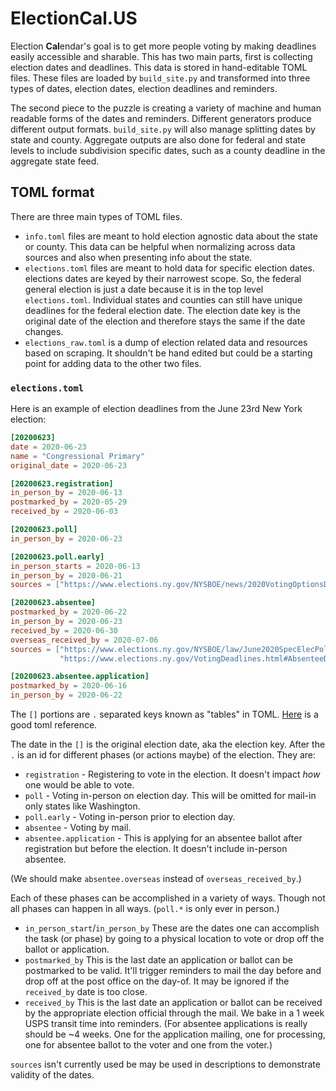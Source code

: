 # ElectionCal.US

Election **Cal**endar's goal is to get more people voting by making deadlines easily accessible and sharable. This has two main parts, first is collecting election dates and deadlines. This data is stored in hand-editable TOML files. These files are loaded by `build_site.py` and transformed into three types of dates, election dates, election deadlines and reminders.

The second piece to the puzzle is creating a variety of machine and human readable forms of the dates and reminders. Different generators produce different output formats. `build_site.py` will also manage splitting dates by state and county. Aggregate outputs are also done for federal and state levels to include subdivision specific dates, such as a county deadline in the aggregate state feed.

## TOML format

There are three main types of TOML files.

- `info.toml` files are meant to hold election agnostic data about the state or county. This data can be helpful when normalizing across data sources and also when presenting info about the state.
- `elections.toml` files are meant to hold data for specific election dates. elections dates are keyed by their narrowest scope. So, the federal general election is just a date because it is in the top level `elections.toml`. Individual states and counties can still have unique deadlines for the federal election date. The election date key is the original date of the election and therefore stays the same if the date changes.
- `elections_raw.toml` is a dump of election related data and resources based on scraping. It shouldn't be hand edited but could be a starting point for adding data to the other two files.

### `elections.toml`

Here is an example of election deadlines from the June 23rd New York election:

```toml
[20200623]
date = 2020-06-23
name = "Congressional Primary"
original_date = 2020-06-23

[20200623.registration]
in_person_by = 2020-06-13
postmarked_by = 2020-05-29
received_by = 2020-06-03

[20200623.poll]
in_person_by = 2020-06-23

[20200623.poll.early]
in_person_starts = 2020-06-13
in_person_by = 2020-06-21
sources = ["https://www.elections.ny.gov/NYSBOE/news/2020VotingOptionsDeadlinesforJunePrimary.pdf"]

[20200623.absentee]
postmarked_by = 2020-06-22
in_person_by = 2020-06-23
received_by = 2020-06-30
overseas_received_by = 2020-07-06
sources = ["https://www.elections.ny.gov/NYSBOE/law/June2020SpecElecPolCalendar0429.pdf",
           "https://www.elections.ny.gov/VotingDeadlines.html#AbsenteeDeadlines"]

[20200623.absentee.application]
postmarked_by = 2020-06-16
in_person_by = 2020-06-22
```

The `[]` portions are `.` separated keys known as "tables" in TOML. [Here](https://github.com/toml-lang/toml/blob/master/toml.md) is a good toml reference.

The date in the `[]` is the original election date, aka the election key. After the `.` is an id for different phases (or actions maybe) of the election. They are:

- `registration` - Registering to vote in the election. It doesn't impact *how* one would be able to vote.
- `poll` - Voting in-person on election day. This will be omitted for mail-in only states like Washington.
- `poll.early` - Voting in-person prior to election day.
- `absentee` - Voting by mail.
- `absentee.application` - This is applying for an absentee ballot after registration but before the election. It doesn't include in-person absentee.

(We should make `absentee.overseas` instead of `overseas_received_by`.)

Each of these phases can be accomplished in a variety of ways. Though not all phases can happen in all ways. (`poll.*` is only ever in person.)

- `in_person_start`/`in_person_by` These are the dates one can accomplish the task (or phase) by going to a physical location to vote or drop off the ballot or application.
- `postmarked_by` This is the last date an application or ballot can be postmarked to be valid. It'll trigger reminders to mail the day before and drop off at the post office on the day-of. It may be ignored if the `received_by` date is too close.
- `received_by` This is the last date an application or ballot can be received by the appropriate election official through the mail. We bake in a 1 week USPS transit time into reminders. (For absentee applications is really should be ~4 weeks. One for the application mailing, one for processing, one for absentee ballot to the voter and one from the voter.)

`sources` isn't currently used be may be used in descriptions to demonstrate validity of the dates.
